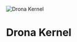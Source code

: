 ![Drona Kernel](https://i.ibb.co/bQczsPJ/Adobe-Post-20200105-0736010-7368130075301177-3.jpg)

# Drona Kernel #

